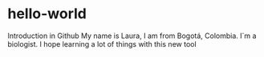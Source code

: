 # hello-world
Introduction in Github
My name is Laura, I am from Bogotá, Colombia. I´m a biologist. I hope learning a lot of things with this new tool
